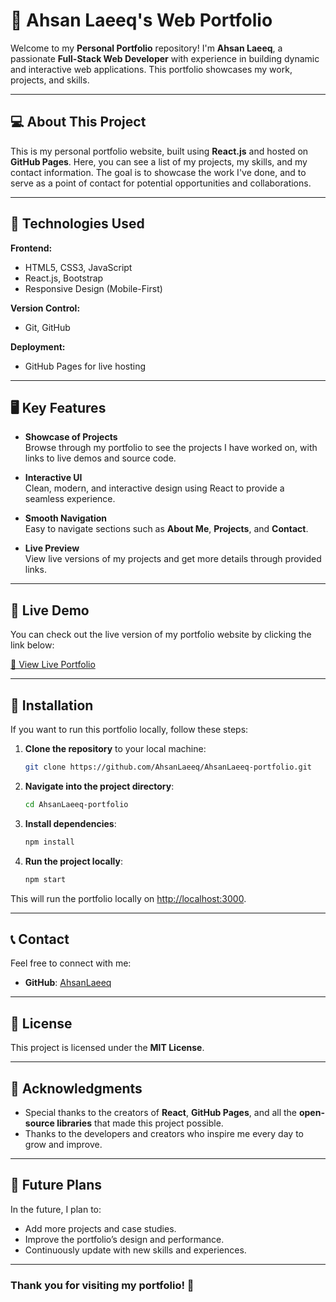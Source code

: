 # 🚀 Ahsan Laeeq's Web Portfolio

Welcome to my **Personal Portfolio** repository! I'm **Ahsan Laeeq**, a passionate **Full-Stack Web Developer** with experience in building dynamic and interactive web applications. This portfolio showcases my work, projects, and skills.

---

## 💻 About This Project

This is my personal portfolio website, built using **React.js** and hosted on **GitHub Pages**. Here, you can see a list of my projects, my skills, and my contact information. The goal is to showcase the work I've done, and to serve as a point of contact for potential opportunities and collaborations.

---

## 🔧 Technologies Used

**Frontend:**
- HTML5, CSS3, JavaScript
- React.js, Bootstrap
- Responsive Design (Mobile-First)

**Version Control:**
- Git, GitHub

**Deployment:**
- GitHub Pages for live hosting

---

## 🖥️ Key Features

- **Showcase of Projects**  
  Browse through my portfolio to see the projects I have worked on, with links to live demos and source code.

- **Interactive UI**  
  Clean, modern, and interactive design using React to provide a seamless experience.

- **Smooth Navigation**  
  Easy to navigate sections such as **About Me**, **Projects**, and **Contact**.

- **Live Preview**  
  View live versions of my projects and get more details through provided links.

---

## 🔗 Live Demo

You can check out the live version of my portfolio website by clicking the link below:

[🔗 View Live Portfolio](https://ahsanlaeeq.github.io/Portfolio_AhsanLaeeq/)

---

## 🧰 Installation

If you want to run this portfolio locally, follow these steps:

1. **Clone the repository** to your local machine:
    ```bash
    git clone https://github.com/AhsanLaeeq/AhsanLaeeq-portfolio.git
    ```

2. **Navigate into the project directory**:
    ```bash
    cd AhsanLaeeq-portfolio
    ```

3. **Install dependencies**:
    ```bash
    npm install
    ```

4. **Run the project locally**:
    ```bash
    npm start
    ```

This will run the portfolio locally on [http://localhost:3000](http://localhost:3000).

---

## 📞 Contact

Feel free to connect with me:

- **GitHub**: [AhsanLaeeq](https://github.com/AhsanLaeeq)

---

## 📜 License

This project is licensed under the **MIT License**.

---

## 🤝 Acknowledgments

- Special thanks to the creators of **React**, **GitHub Pages**, and all the **open-source libraries** that made this project possible.
- Thanks to the developers and creators who inspire me every day to grow and improve.

---

## 🌱 Future Plans

In the future, I plan to:

- Add more projects and case studies.
- Improve the portfolio’s design and performance.
- Continuously update with new skills and experiences.

---

### **Thank you for visiting my portfolio! 🚀**
